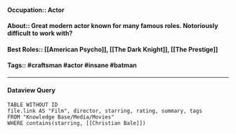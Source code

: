 #### Occupation:: Actor
#### About:: Great modern actor known for many famous roles. Notoriously difficult to work with?
#### Best Roles:: [[American Psycho]], [[The Dark Knight]], [[The Prestige]]
#### Tags:: #craftsman #actor #insane #batman 

---
#### Dataview Query
```dataview
TABLE WITHOUT ID
file.link AS "Film", director, starring, rating, summary, tags
FROM "Knowledge Base/Media/Movies"
WHERE contains(starring, [[Christian Bale]])
```
